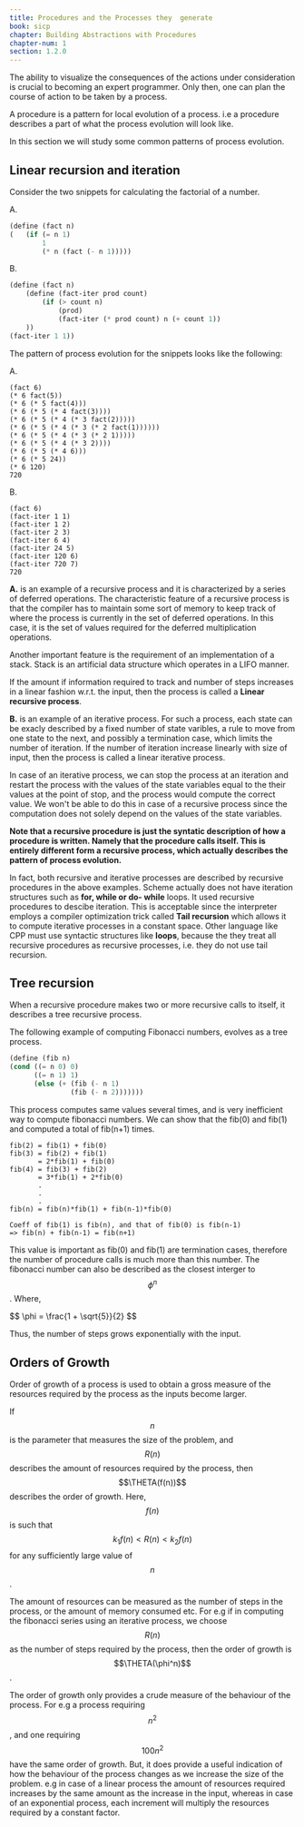 ```yaml
---
title: Procedures and the Processes they  generate
book: sicp
chapter: Building Abstractions with Procedures 
chapter-num: 1
section: 1.2.0
---
```


The ability to visualize the consequences of the actions under consideration is crucial to becoming an
expert programmer. Only then, one can plan the course of action to be taken by a process.

A procedure is a pattern for local evolution of a process. i.e a procedure describes a part of what the process evolution will look like. 

In this section we will study some common patterns of process evolution.

## Linear recursion and iteration

Consider the two snippets for calculating the factorial of a number.

A.
~~~ scheme
(define (fact n) 
(   (if (= n 1) 
        1
        (* n (fact (- n 1)))))

~~~

B.
~~~ scheme
(define (fact n)
    (define (fact-iter prod count)
        (if (> count n)
            (prod)
            (fact-iter (* prod count) n (+ count 1))
    )) 
(fact-iter 1 1))
~~~

The pattern of process evolution for the snippets looks like the following:

A.
~~~
(fact 6)
(* 6 fact(5))
(* 6 (* 5 fact(4)))
(* 6 (* 5 (* 4 fact(3))))
(* 6 (* 5 (* 4 (* 3 fact(2)))))
(* 6 (* 5 (* 4 (* 3 (* 2 fact(1))))))
(* 6 (* 5 (* 4 (* 3 (* 2 1)))))
(* 6 (* 5 (* 4 (* 3 2))))
(* 6 (* 5 (* 4 6)))
(* 6 (* 5 24))
(* 6 120)
720
~~~

B. 
~~~
(fact 6)
(fact-iter 1 1)
(fact-iter 1 2)
(fact-iter 2 3)
(fact-iter 6 4)
(fact-iter 24 5)
(fact-iter 120 6)
(fact-iter 720 7)
720
~~~

**A.** is an example of a recursive process and it is characterized by a series of deferred operations. The characteristic feature of a recursive process is that the compiler has to maintain some sort of memory to keep track of where the process is currently in the set of deferred operations. In this case, it is the set of values required for the deferred multiplication operations.

Another important feature is the requirement of an implementation of a stack. Stack is an artificial data structure which operates in a LIFO manner.

If the amount if information required to track and number of steps increases in a linear fashion w.r.t. the input, then the process is called a **Linear recursive process**.

**B.** is an example of an iterative process. For such a process, each state can be exacly described by a fixed number of state varibles, a rule to move from one state to the next, and possibly a termination case, which limits the number of iteration. If the number of iteration increase linearly with size of input, then the process is called a linear iterative process.

In case of an iterative process, we can stop the process at an iteration and restart the process with the values of the state variables equal to the their values at the point of stop, and the process would compute the correct value. We won't be able to do this in case of a recursive process since the computation does not solely depend on the values of the state variables. 

**Note that a recursive procedure is just the syntatic description of how a procedure is written. Namely that the procedure calls itself. This is entirely different form a recursive process, which actually describes the pattern of process evolution.**

In fact, both recursive and iterative processes are described by recursive procedures in the above examples. Scheme actually does not have iteration structures such as **for, while or do- while** loops. It used recursive procedures to descibe iteration. This is acceptable since the interpreter employs a compiler optimization trick called **Tail recursion** which allows it to compute iterative processes in a constant space. Other language like CPP must use syntactic structures like **loops**, because the they treat all recursive procedures as recursive processes, i.e. they do not use tail recursion.

## Tree recursion

When a recursive procedure makes two or more recursive calls to itself, it describes a tree recursive process.

The following example of computing Fibonacci numbers, evolves as a tree process.

~~~ scheme
(define (fib n)
(cond ((= n 0) 0)
      ((= n 1) 1)
      (else (+ (fib (- n 1)
               (fib (- n 2)))))))
~~~

This process computes same values several times, and is very inefficient way to compute fibonacci numbers. We can show that the fib(0) and fib(1) and computed a total of fib(n+1) times.

~~~
fib(2) = fib(1) + fib(0)
fib(3) = fib(2) + fib(1)
       = 2*fib(1) + fib(0)
fib(4) = fib(3) + fib(2)
       = 3*fib(1) + 2*fib(0)
       .
       .
       .
fib(n) = fib(n)*fib(1) + fib(n-1)*fib(0)

Coeff of fib(1) is fib(n), and that of fib(0) is fib(n-1)
=> fib(n) + fib(n-1) = fib(n+1)
~~~
This value is important as fib(0) and fib(1) are termination cases, therefore the number of procedure calls is much more than this number. The fibonacci number can also be described as the closest interger to $$\phi^n$$.
Where,
<p>
$$
\phi = \frac{1 + \sqrt{5}}{2}
$$
</p>
Thus, the number of steps grows exponentially with the input.

## Orders of Growth

Order of growth of a process is used to obtain a gross measure of the resources required by the process as the inputs become larger.

If $$n$$ is the parameter that measures the size of the problem, and $$R(n)$$ describes the amount of resources required by the process, then $$\THETA(f(n))$$ describes the order of growth. Here, $$f(n)$$ is such that $$k_1f(n) < R(n) < k_2f(n)$$ for any sufficiently large value of $$n$$.

The amount of resources can be measured as the number of steps in the process, or the amount of memory consumed etc.
For e.g if in computing the fibonacci series using an iterative process, we choose $$R(n)$$ as the number of steps required by the process, then the order of growth is $$\THETA(\phi^n)$$.

The order of growth only provides a crude measure of the behaviour of the process. For e.g a process requiring $$n^2$$, and one requiring $$100n^2$$ have the same order of growth. But, it does provide a useful indication of how the behaviour of the process changes as we increase the size of the problem. e.g in case of a linear process the amount of resources required increases by the same amount as the increase in the input, whereas in case of an exponential process, each increment will multiply the resources required by a constant factor.
